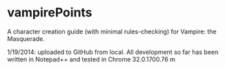 vampirePoints
==============

A character creation guide (with minimal rules-checking) for Vampire: the Masquerade.

1/19/2014: uploaded to GitHub from local. All development so far has been written in Notepad++ and tested in Chrome 32.0.1700.76 m
